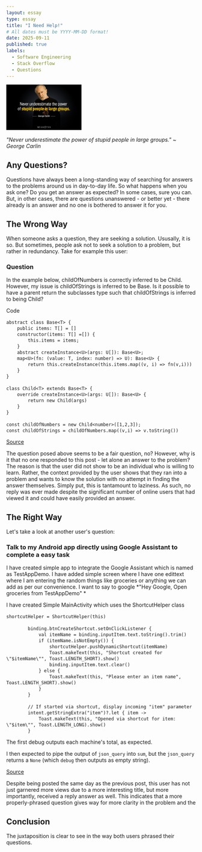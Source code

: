 ```yaml
---
layout: essay
type: essay
title: "I Need Help!"
# All dates must be YYYY-MM-DD format!
date: 2025-09-11
published: true
labels:
  - Software Engineering
  - Stack Overflow
  - Questions
---
```


<img width="200px" class="rounded float-start pe-4" src="../img/i-need-help-quote.jpg">

*"Never underestimate the power of stupid people in large groups." ~ George Carlin*

## Any Questions?

Questions have always been a long-standing way of searching for answers to the problems around us in day-to-day life. So what happens when you ask one? Do you get an answer as expected? In some cases, sure you can. But, in other cases, there are questions unanswered - or better yet - there already is an answer and no one is bothered to answer it for you.

## The Wrong Way

When someone asks a question, they are seeking a solution. Ususally, it is so. But sometimes, people ask not to seek a solution to a problem, but rather in redundancy. Take for example this user:

### Question

In the example below, childOfNumbers is correctly inferred to be Child<number>. However, my issue is childOfStrings is inferred to be Base<string>. Is it possible to have a parent return the subclasses type such that childOfStrings is inferred to being Child<string>?

Code
```
abstract class Base<T> {
    public items: T[] = []
    constructor(items: T[] =[]) {
        this.items = items;
    }
    abstract createInstance<U>(args: U[]): Base<U>;
    map<U>(fn: (value: T, index: number) => U): Base<U> {
        return this.createInstance(this.items.map((v, i) => fn(v,i)))
    }
}

class Child<T> extends Base<T> {
    override createInstance<U>(args: U[]): Base<U> {
        return new Child(args)
    }
}

const childOfNumbers = new Child<number>([1,2,3]);
const childOfStrings = childOfNumbers.map((v,i) => v.toString())
```
[Source](https://stackoverflow.com/questions/79762418/return-subclass-type-from-parent-function)

The question posed above seems to be a fair question, no? However, why is it that no one responded to this post - let alone an answer to the problem? The reason is that the user did not show to be an individual who is willing to learn. Rather, the context provided by the user shows that they ran into a problem and wants to know the solution with no attempt in finding the answer themselves. Simply put, this is tantamount to laziness. As such, no reply was ever made despite the significant number of online users that had viewed it and could have easily provided an answer.

## The Right Way

Let's take a look at another user's question:

### Talk to my Android app directly using Google Assistant to complete a easy task

I have created simple app to integrate the Google Assistant which is named as TestAppDemo. I have added simple screen where I have one edittext where I am entering the random things like groceries or anything we can add as per our convenience. I want to say to google *"Hey Google, Open groceries from TestAppDemo" *

I have created Simple MainActivity which uses the ShortcutHelper class

```
shortcutHelper = ShortcutHelper(this)

        binding.btnCreateShortcut.setOnClickListener {
            val itemName = binding.inputItem.text.toString().trim()
            if (itemName.isNotEmpty()) {
                shortcutHelper.pushDynamicShortcut(itemName)
                Toast.makeText(this, "Shortcut created for \"$itemName\"", Toast.LENGTH_SHORT).show()
                binding.inputItem.text.clear()
            } else {
                Toast.makeText(this, "Please enter an item name", Toast.LENGTH_SHORT).show()
            }
        }

        // If started via shortcut, display incoming "item" parameter
        intent.getStringExtra("item")?.let { item ->
            Toast.makeText(this, "Opened via shortcut for item: \"$item\"", Toast.LENGTH_LONG).show()
        }
```

The first debug outputs each machine's total, as expected.

I then expected to pipe the output of ```json_query``` into ```sum```, but the ```json_query``` returns a ```None``` (which ```debug``` then outputs as empty string).

[Source](https://stackoverflow.com/questions/79762347/how-to-sum-up-numbers-across-inventory)

Despite being posted the same day as the previous post, this user has not just garnered more views due to a more interesting title, but more importantly, received a reply answer as well. This indicates that a more properly-phrased question gives way for more clarity in the problem and the 

## Conclusion

The juxtaposition is clear to see in the way both users phrased their questions. 
